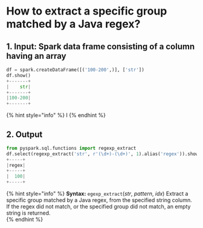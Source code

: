 # How to extract a specific group matched by a Java regex?



## 1.  Input:  Spark data frame consisting of a column having an array

```python
df = spark.createDataFrame([('100-200',)], ['str'])
df.show()
+-------+
|    str|
+-------+
|100-200|
+-------+
```

{% hint style="info" %}
I
{% endhint %}

## 2.  Output

```python
from pyspark.sql.functions import regexp_extract
df.select(regexp_extract('str', r'(\d+)-(\d+)', 1).alias('regex')).show()
+-----+
|regex|
+-----+
|  100|
+-----+
```

{% hint style="info" %}
**Syntax:**   `egexp_extract`\(_str_, _pattern_, _idx_\)                                                                                                                 Extract a specific group matched by a Java regex, from the specified string column. If the regex did not match, or the specified group did not match, an empty string is returned.          
{% endhint %}

